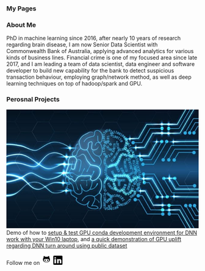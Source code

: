 ### My Pages

### About Me

PhD in machine learning since 2016, after nearly 10 years of research regarding brain disease, I am now Senior Data Scientist with Commonwealth Bank of Australia, applying advanced analytics for various kinds of business lines. Financial crime is one of my focused area since late 2017, and I am leading a team of data scientist, data engineer and software developer to build new capability for the bank to detect suspicious transaction behaviour, employing graph/network method, as well as deep learning techniques on top of hadoop/spark and GPU.  

### Perosnal Projects 
![alt text](images/dnn_hello_world_small.jpeg) Demo of how to [setup & test GPU conda development environment for DNN work with your Win10 laptop](https://github.com/lyh710/dnn_gpu_setup_test), and [a quick demonstration of GPU uplift regarding DNN turn around using public dataset](https://github.com/lyh710/dnn_gpu_hello_world)

[1.1]: icons/github.png (github icon with padding)
[2.1]: icons/linkedin.png (linkedin icon with padding)
[1]: https://github.com/lyh710
[2]: https://www.linkedin.com/in/yonghui-li/
Follow me on [![alt text][1.1]][1] [![alt text][2.1]][2]